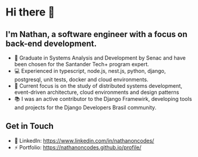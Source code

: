 # Hi there 👋

<h2> I'm Nathan, a software engineer with a focus on back-end development. </h2>

- 🚀 Graduate in Systems Analysis and Development by Senac and have been chosen for the Santander Tech+ program expert.
- 💻 Experienced in typescript, node.js, nest.js, python, django, postgresql, unit tests, docker and cloud environments.
- 🌱 Current focus is on the study of distributed systems development, event-driven architecture, cloud environments and design patterns
- 📚 I was an active contributor to the Django Framewirk, developing tools and projects for the Django Developers Brasil community.

## Get in Touch
- 💬 LinkedIn: https://www.linkedin.com/in/nathanoncodes/
- ⚡ Portfolio: https://nathanoncodes.github.io/profile/
